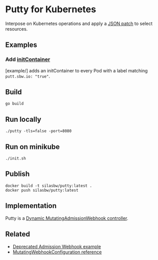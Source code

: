 # Putty for Kubernetes

Interpose on Kubernetes operations and apply a [JSON patch](http://jsonpatch.com/) to select resources.

## Examples

### Add [initContainer](https://kubernetes.io/docs/concepts/workloads/pods/init-containers/)

[example/] adds an initContainer to every Pod with a label matching `putt.sbw.io: "true"`.

## Build

```
go build
```

## Run locally

```
./putty -tls=false -port=8080
```

## Run on minikube

```
./init.sh
```

## Publish

```
docker build -t silasbw/putty:latest .
docker push silasbw/putty:latest
```

## Implementation

Putty is a [Dynamic MutatingAdmissionWebhook controller](https://kubernetes.io/docs/reference/access-authn-authz/extensible-admission-controllers/).

## Related

* [Deprecated Admission Webhook example](https://github.com/caesarxuchao/example-webhook-admission-controller)
* [MutatingWebhookConfiguration reference](https://kubernetes.io/docs/reference/generated/kubernetes-api/v1.15/#mutatingwebhookconfiguration-v1beta1-admissionregistration-k8s-io)

